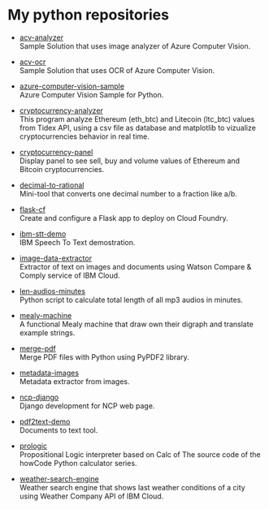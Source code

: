 # My python repositories

* [acv-analyzer](https://github.com/afforeroc/acv-analyzer)<br/>
Sample Solution that uses image analyzer of Azure Computer Vision.

* [acv-ocr](https://github.com/afforeroc/acv-ocr)<br/>
Sample Solution that uses OCR of Azure Computer Vision.

* [azure-computer-vision-sample](https://github.com/afforeroc/azure-computer-vision-sample)<br/>
Azure Computer Vision Sample for Python.

* [cryptocurrency-analyzer](https://github.com/afforeroc/cryptocurrency-analyzer)<br/>
This program analyze Ethereum (eth_btc) and Litecoin (ltc_btc) values from Tidex API, using a csv file as database and matplotlib to vizualize cryptocurrencies behavior in real time.

* [cryptocurrency-panel](https://github.com/afforeroc/cryptocurrency-panel)<br/>
Display panel to see sell, buy and volume values of Ethereum and Bitcoin cryptocurrencies.

* [decimal-to-rational](https://github.com/afforeroc/decimal-to-rational)<br/>
Mini-tool that converts one decimal number to a fraction like a/b.

* [flask-cf](https://github.com/afforeroc/flask-cf)<br/>
Create and configure a Flask app to deploy on Cloud Foundry.

* [ibm-stt-demo](https://github.com/afforeroc/ibm-stt-demo)<br/>
IBM Speech To Text demostration.

* [image-data-extractor](https://github.com/afforeroc/image-data-extractor)<br/>
Extractor of text on images and documents using Watson Compare & Comply service of IBM Cloud.

* [len-audios-minutes](https://github.com/afforeroc/len-audios-minutes)<br/>
Python script to calculate total length of all mp3 audios in minutes.

* [mealy-machine](https://github.com/afforeroc/mealy-machine)<br/>
A functional Mealy machine that draw own their digraph and translate example strings.

* [merge-pdf](https://github.com/afforeroc/merge-pdf)<br/>
Merge PDF files with Python using PyPDF2 library.

* [metadata-images](https://github.com/afforeroc/metadata-images)<br/>
Metadata extractor from images.

* [ncp-django](https://github.com/afforeroc/ncp-django)<br/>
Django development for NCP web page.

* [pdf2text-demo](https://github.com/afforeroc/pdf2text-demo)<br/>
Documents to text tool.

* [prologic](https://github.com/afforeroc/prologic)<br/>
Propositional Logic interpreter based on Calc of The source code of the howCode Python calculator series.

* [weather-search-engine](https://github.com/afforeroc/weather-search-engine)<br/>
Weather search engine that shows last weather conditions of a city using Weather Company API of IBM Cloud.
